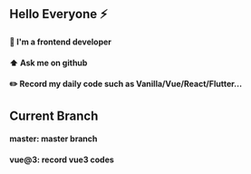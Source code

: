 ## Hello Everyone :zap:

#### :green_heart: I'm a frontend developer
#### :arrow_up: Ask me on github
#### :pencil2: Record my daily code such as Vanilla/Vue/React/Flutter...

## Current Branch

#### master: master branch
#### vue@3: record vue3 codes
